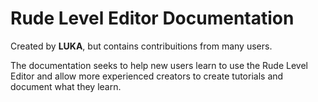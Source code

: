 # Rude Level Editor Documentation
Created by **LUKA**, but contains contribuitions from many users.

The documentation seeks to help new users learn to use the Rude Level Editor and allow more experienced creators to create tutorials and document what they learn.
